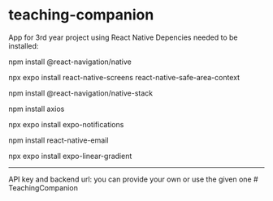 # teaching-companion

App for 3rd year project using React Native
Depencies needed to be installed:

npm install @react-navigation/native

npx expo install react-native-screens react-native-safe-area-context

npm install @react-navigation/native-stack

npm install axios

npx expo install expo-notifications

npm install react-native-email

npx expo install expo-linear-gradient

---

API key and backend url: you can provide your own or use the given one
#   T e a c h i n g C o m p a n i o n  
 